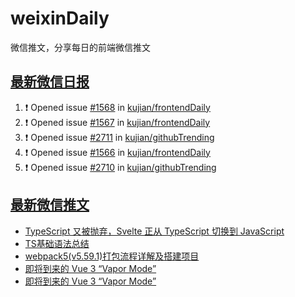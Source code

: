 # weixinDaily
微信推文，分享每日的前端微信推文

## [最新微信日报](https://github.com/kujian/weixinDaily/issues)

<!--START_SECTION:activity-->
1. ❗ Opened issue [#1568](https://github.com/kujian/frontendDaily/issues/1568) in [kujian/frontendDaily](https://github.com/kujian/frontendDaily)
2. ❗ Opened issue [#1567](https://github.com/kujian/frontendDaily/issues/1567) in [kujian/frontendDaily](https://github.com/kujian/frontendDaily)
3. ❗ Opened issue [#2711](https://github.com/kujian/githubTrending/issues/2711) in [kujian/githubTrending](https://github.com/kujian/githubTrending)
4. ❗ Opened issue [#1566](https://github.com/kujian/frontendDaily/issues/1566) in [kujian/frontendDaily](https://github.com/kujian/frontendDaily)
5. ❗ Opened issue [#2710](https://github.com/kujian/githubTrending/issues/2710) in [kujian/githubTrending](https://github.com/kujian/githubTrending)
<!--END_SECTION:activity-->


## [最新微信推文](https://weixin.qdkfweb.cn/)

<!-- BLOG-POST-LIST:START -->
- [TypeScript  又被抛弃，Svelte 正从 TypeScript 切换到 JavaScript](https://weixin.qdkfweb.cn/38210.html)
- [TS基础语法总结](https://weixin.qdkfweb.cn/38221.html)
- [webpack5&lpar;v5.59.1&rpar;打包流程详解及搭建项目](https://weixin.qdkfweb.cn/38220.html)
- [即将到来的 Vue 3 “Vapor Mode”](https://weixin.qdkfweb.cn/38134.html)
- [即将到来的 Vue 3 “Vapor Mode”](https://weixin.qdkfweb.cn/38245.html)
<!-- BLOG-POST-LIST:END -->